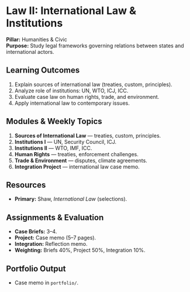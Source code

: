 # Law II: International Law & Institutions
**Pillar:** Humanities & Civic  
**Purpose:** Study legal frameworks governing relations between states and international actors.

## Learning Outcomes
1. Explain sources of international law (treaties, custom, principles).
2. Analyze role of institutions: UN, WTO, ICJ, ICC.
3. Evaluate case law on human rights, trade, and environment.
4. Apply international law to contemporary issues.

## Modules & Weekly Topics
1. **Sources of International Law** — treaties, custom, principles.
2. **Institutions I** — UN, Security Council, ICJ.
3. **Institutions II** — WTO, IMF, ICC.
4. **Human Rights** — treaties, enforcement challenges.
5. **Trade & Environment** — disputes, climate agreements.
6. **Integration Project** — international law case memo.

## Resources
- **Primary:** Shaw, *International Law* (selections).

## Assignments & Evaluation
- **Case Briefs:** 3–4.
- **Project:** Case memo (5–7 pages).
- **Integration:** Reflection memo.
- **Weighting:** Briefs 40%, Project 50%, Integration 10%.

## Portfolio Output
- Case memo in `portfolio/`.
